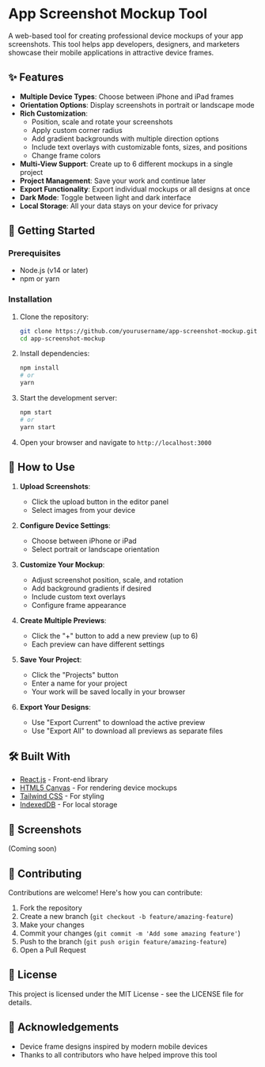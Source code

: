 # App Screenshot Mockup Tool

A web-based tool for creating professional device mockups of your app screenshots. This tool helps app developers, designers, and marketers showcase their mobile applications in attractive device frames.

## ✨ Features

- **Multiple Device Types**: Choose between iPhone and iPad frames
- **Orientation Options**: Display screenshots in portrait or landscape mode
- **Rich Customization**:
  - Position, scale and rotate your screenshots
  - Apply custom corner radius
  - Add gradient backgrounds with multiple direction options
  - Include text overlays with customizable fonts, sizes, and positions
  - Change frame colors
- **Multi-View Support**: Create up to 6 different mockups in a single project
- **Project Management**: Save your work and continue later
- **Export Functionality**: Export individual mockups or all designs at once
- **Dark Mode**: Toggle between light and dark interface
- **Local Storage**: All your data stays on your device for privacy

## 🚀 Getting Started

### Prerequisites

- Node.js (v14 or later)
- npm or yarn

### Installation

1. Clone the repository:
   ```bash
   git clone https://github.com/yourusername/app-screenshot-mockup.git
   cd app-screenshot-mockup
   ```

2. Install dependencies:
   ```bash
   npm install
   # or
   yarn
   ```

3. Start the development server:
   ```bash
   npm start
   # or
   yarn start
   ```

4. Open your browser and navigate to `http://localhost:3000`

## 📖 How to Use

1. **Upload Screenshots**:
   - Click the upload button in the editor panel
   - Select images from your device

2. **Configure Device Settings**:
   - Choose between iPhone or iPad
   - Select portrait or landscape orientation

3. **Customize Your Mockup**:
   - Adjust screenshot position, scale, and rotation
   - Add background gradients if desired
   - Include custom text overlays
   - Configure frame appearance

4. **Create Multiple Previews**:
   - Click the "+" button to add a new preview (up to 6)
   - Each preview can have different settings

5. **Save Your Project**:
   - Click the "Projects" button
   - Enter a name for your project
   - Your work will be saved locally in your browser

6. **Export Your Designs**:
   - Use "Export Current" to download the active preview
   - Use "Export All" to download all previews as separate files

## 🛠️ Built With

- [React.js](https://reactjs.org/) - Front-end library
- [HTML5 Canvas](https://developer.mozilla.org/en-US/docs/Web/API/Canvas_API) - For rendering device mockups
- [Tailwind CSS](https://tailwindcss.com/) - For styling
- [IndexedDB](https://developer.mozilla.org/en-US/docs/Web/API/IndexedDB_API) - For local storage

## 📸 Screenshots

(Coming soon)

## 🤝 Contributing

Contributions are welcome! Here's how you can contribute:

1. Fork the repository
2. Create a new branch (`git checkout -b feature/amazing-feature`)
3. Make your changes
4. Commit your changes (`git commit -m 'Add some amazing feature'`)
5. Push to the branch (`git push origin feature/amazing-feature`)
6. Open a Pull Request

## 📝 License

This project is licensed under the MIT License - see the LICENSE file for details.

## 🙏 Acknowledgements

- Device frame designs inspired by modern mobile devices
- Thanks to all contributors who have helped improve this tool 